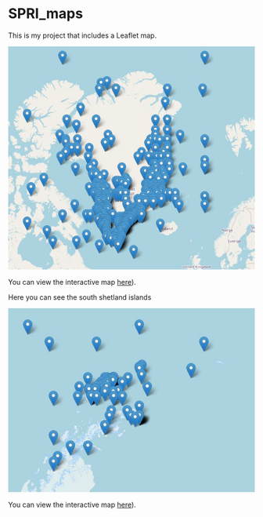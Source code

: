 # SPRI_maps

This is my project that includes a Leaflet map.

![Map Screenshot](gl_screenshot.JPG)

You can view the interactive map [here](https://BiogeoscienceslabOxford.github.io/SPRI_Map_GL.html)).


Here you can see the south shetland islands

![Map Screenshot1](SI_screenshot.JPG)

You can view the interactive map [here](https://BiogeoscienceslabOxford.github.io/SPRI_Map_SI.html)).
